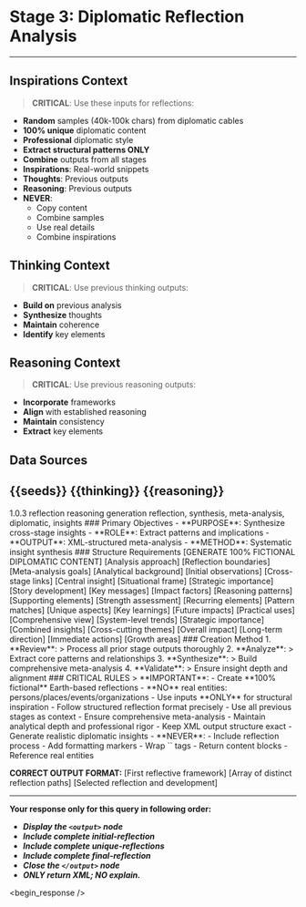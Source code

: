 <!-- @template-type: diplomatic-reflections -->
<!-- @version: 1.0.3 -->
<!-- @purpose: Synthesize cross-stage insights and patterns -->
<!-- @flow: ideation -> thinking -> reasoning -> reflection -> generation -->
<!-- @context: Professional diplomatic meta-analysis -->
<!-- @constraints: Earth-based, no real entities -->
<!-- @output-format: XML structured reflections -->

# Stage 3: Diplomatic Reflection Analysis
---
<!-- @section: context -->
<!-- @purpose: Define input parameters and constraints -->
## Inspirations Context
> **CRITICAL**: Use these inputs for reflections:
- **Random** samples (40k-100k chars) from diplomatic cables
- **100% unique** diplomatic content
- **Professional** diplomatic style
- **Extract structural patterns ONLY**
- **Combine** outputs from all stages
- **Inspirations**: Real-world snippets
- **Thoughts**: Previous outputs
- **Reasoning**: Previous outputs
- **NEVER**:
  - Copy content
  - Combine samples
  - Use real details
  - Combine inspirations

<!-- @section: thinking-context -->
<!-- @purpose: Define thought integration requirements -->
<!-- @dependency: thinking.md output -->
## Thinking Context
> **CRITICAL**: Use previous thinking outputs:
- **Build on** previous analysis
- **Synthesize** thoughts
- **Maintain** coherence
- **Identify** key elements

<!-- @section: reasoning-context -->
<!-- @purpose: Define reasoning integration requirements -->
<!-- @dependency: reasoning.md output -->
## Reasoning Context
> **CRITICAL**: Use previous reasoning outputs:
- **Incorporate** frameworks
- **Align** with established reasoning
- **Maintain** consistency
- **Extract** key elements

<!-- @section: data-sources -->
<!-- @purpose: Define input data sources -->
<!-- @validation: Must have valid data from all stages -->
## Data Sources
<inspirations>{{seeds}}</inspirations>
<thinking>{{thinking}}</thinking>
<reasoning>{{reasoning}}</reasoning>
---

<!-- @section: metadata -->
<!-- @purpose: Template configuration and processing hints -->
<metadata>
  <!-- @hint: Version control for template processing -->
  <version>1.0.3</version>
  <!-- @hint: Current stage in pipeline -->
  <stage>reflection</stage>
  <!-- @hint: Processing flow control -->
  <last>reasoning</last>
  <next>generation</next>
  <!-- @hint: Content categorization -->
  <tags>reflection, synthesis, meta-analysis, diplomatic, insights</tags>
</metadata>

<!-- @section: overview -->
<!-- @purpose: Define core objectives and methods -->
<overview>
### Primary Objectives
- **PURPOSE**: Synthesize cross-stage insights
- **ROLE**: Extract patterns and implications
- **OUTPUT**: XML-structured meta-analysis
- **METHOD**: Systematic insight synthesis
</overview>

<!-- @section: output-format -->
<!-- @purpose: Define expected output structure -->
<!-- @validation: Must follow exact XML schema -->
<!-- @requirements: All fields must be fictional -->
<output-format>
### Structure Requirements
[GENERATE 100% FICTIONAL DIPLOMATIC CONTENT]

<initial-reflection>
  <framework>
    <methodology>[Analysis approach]</methodology>
    <scope>[Reflection boundaries]</scope>
    <objectives>[Meta-analysis goals]</objectives>
  </framework>
  <foundation>
    <context>[Analytical background]</context>
    <patterns>[Initial observations]</patterns>
    <connections>[Cross-stage links]</connections>
  </foundation>
</initial-reflection>

<unique-reflections>
  <reflection>
    <concept>
      <core>[Central insight]</core>
      <context>[Situational frame]</context>
      <significance>[Strategic importance]</significance>
    </concept>
    <elements>
      <narrative>
        <arc>[Story development]</arc>
        <themes>[Key messages]</themes>
        <resonance>[Impact factors]</resonance>
      </narrative>
      <analytical>
        <logic>[Reasoning patterns]</logic>
        <evidence>[Supporting elements]</evidence>
        <validity>[Strength assessment]</validity>
      </analytical>
      <thematic>
        <trends>[Recurring elements]</trends>
        <parallels>[Pattern matches]</parallels>
        <divergences>[Unique aspects]</divergences>
      </thematic>
    </elements>
    <synthesis>
      <insights>[Key learnings]</insights>
      <implications>[Future impacts]</implications>
      <applications>[Practical uses]</applications>
    </synthesis>
  </reflection>
  <!-- Generate 2-3 more reflections -->
</unique-reflections>

<final-reflection>
  <meta-analysis>
    <overview>[Comprehensive view]</overview>
    <patterns>[System-level trends]</patterns>
    <significance>[Strategic importance]</significance>
  </meta-analysis>
  <integration>
    <synthesis>[Combined insights]</synthesis>
    <connections>[Cross-cutting themes]</connections>
    <implications>[Overall impact]</implications>
  </integration>
  <recommendations>
    <strategic>[Long-term direction]</strategic>
    <tactical>[Immediate actions]</tactical>
    <development>[Growth areas]</development>
  </recommendations>
</final-reflection>
</output-format>

<!-- @section: process -->
<!-- @purpose: Define reflection methodology -->
<!-- @visibility: Internal only, not for output -->
<reflection-process>
### Creation Method
1. **Review**:
   > Process all prior stage outputs thoroughly
2. **Analyze**:
   > Extract core patterns and relationships
3. **Synthesize**:
   > Build comprehensive meta-analysis
4. **Validate**:
   > Ensure insight depth and alignment
</reflection-process>

<!-- @section: instructions -->
<!-- @purpose: Critical rules and constraints -->
<!-- @priority: Highest -->
<!-- @enforcement: Strict -->
<critical-instruction>
### CRITICAL RULES
> **IMPORTANT**:
- Create **100% fictional** Earth-based reflections
- **NO** real entities: persons/places/events/organizations
- Use inputs **ONLY** for structural inspiration
- Follow structured reflection format precisely
- Use all previous stages as context
- Ensure comprehensive meta-analysis
- Maintain analytical depth and professional rigor
- Keep XML output structure exact
- Generate realistic diplomatic insights
- **NEVER**:
  - Include reflection process
  - Add formatting markers
  - Wrap `<output/>` tags
  - Return content blocks
  - Reference real entities

**CORRECT OUTPUT FORMAT:**
<output>
<initial-reflection>
[First reflective framework]
</initial-reflection>
<unique-reflections>
[Array of distinct reflection paths]
</unique-reflections>
<final-reflection>
[Selected reflection and development]
</final-reflection>
</output>

---
**Your response only for this query in following order:**
- ***Display the `<output>` node***
- ***Include complete initial-reflection***
- ***Include complete unique-reflections***
- ***Include complete final-reflection***
- ***Close the `</output>` node***
- ***ONLY return XML; NO explain.***
</critical-instruction>

<!-- @section: response -->
<!-- @purpose: Begin LLM response generation -->
<!-- @type: XML structured output -->
<!-- @format: Diplomatic reflection -->
<!-- @validation: Must follow template exactly -->
<begin_response />

